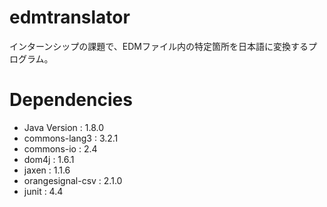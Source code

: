 # edmtranslator

インターンシップの課題で、EDMファイル内の特定箇所を日本語に変換するプログラム。

# Dependencies
* Java Version : 1.8.0
* commons-lang3 : 3.2.1
* commons-io : 2.4
* dom4j : 1.6.1
* jaxen : 1.1.6
* orangesignal-csv : 2.1.0
* junit : 4.4
